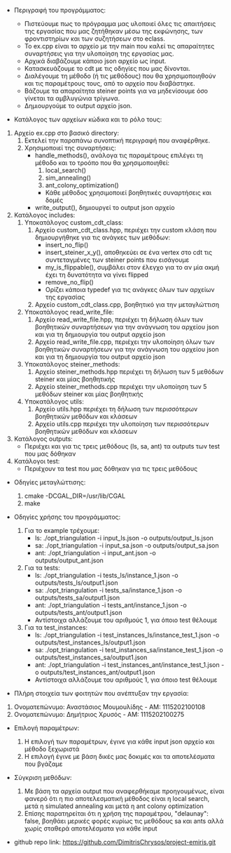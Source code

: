 - Περιγραφή του προγράμματος:
    - Πιστεύουμε πως το πρόγραμμα μας υλοποιεί όλες τις απαιτήσεις της εργασίας που μας ζητήθηκαν μέσω της εκφώνησης, των φροντιστηρίων και των συζητήσεων στο eclass.
    - Το ex.cpp είναι το αρχείο με την main που καλεί τις απαραίτητες συναρτήσεις για την υλοποίηση της εργασίας μας.
    - Αρχικά διαβάζουμε κάποιο json αρχείο ως input.
    - Κατασκευάζουμε το cdt με τις οδηγίες που μας δίνονται.
    - Διαλέγουμε τη μέθοδο (ή τις μεθόδους) που θα χρησιμοποιηθούν και τις παραμέτρους τους, από το αρχείο που διαβάστηκε.
    - Βάζουμε τα απαραίτητα steiner points για να μηδενίσουμε όσο γίνεται τα αμβλυγώνια τρίγωνα.
    - Δημιουργούμε το output αρχείο json.



- Κατάλογος των αρχείων κώδικα και το ρόλο τους:
1) Αρχείο ex.cpp στο βασικό directory:
    1) Εκτελεί την παραπάνω συνοπτική περιγραφή που αναφέρθηκε.
    2) Χρησιμοποιεί της συναρτήσεις:
        - handle_methods(), ανάλογα τις παραμέτρους επιλέγει τη μέθοδο και το τροόπο που θα χρησιμοποιηθεί:
            1) local_search()
            2) sim_annealing()
            3) ant_colony_optimization()
            - Κάθε μέθοδος χρησιμοποιεί βοηθητικές συναρτήσεις και δομές
        - write_output(), δημιουργεί το output json αρχείο
2) Κατάλογος includes:
    1) Υποκατάλογος custom_cdt_class:
        1. Αρχείο custom_cdt_class.hpp, περιέχει την custom κλάση που δημιουργήθηκε για τις ανάγκες των μεθόδων:
            - insert_no_flip()
            - insert_steiner_x_y(), αποθηκεύει σε ένα vertex στο cdt τις συντεταγμένες των steiner points που εισάγουμε
            - my_is_flippable(), συμβάλει στον έλεγχο για το αν μία ακμή έχει τη δυνατότητα να γίνει flipped
            - remove_no_flip()
            - Ορίζει κάποια typedef για τις ανάγκες όλων των αρχείων της εργασίας
        2. Αρχείο custom_cdt_class.cpp, βοηθητικό για την μεταγλώττιση
    2) Υποκατάλογος read_write_file:
        1. Αρχείο read_write_file.hpp, περιέχει τη δήλωση όλων των βοηθητικών συναρτήσεων για την ανάγνωση του αρχείου json και για τη δημιουργία του output αρχείο json
        2. Αρχείο read_write_file.cpp, περιέχει την υλοποίηση όλων των βοηθητικών συναρτήσεων για την ανάγνωση του αρχείου json και για τη δημιουργία του output αρχείο json
    3) Υποκατάλογος steiner_methods:
        1. Αρχείο steiner_methods.hpp περιέχει τη δήλωση των 5 μεθόδων steiner και μίας βοηθητικής
        2. Αρχείο steiner_methods.cpp περιέχει την υλοποίηση των 5 μεθόδων steiner και μίας βοηθητικής
    4) Υποκατάλογος utils:
        1. Αρχείο utils.hpp περιέχει τη δήλωση των περισσότερων βοηθητικών μεθόδων και κλάσεων
        2. Αρχείο utils.cpp περιέχει την υλοποίηση των περισσότερων βοηθητικών μεθόδων και κλάσεων
3) Κατάλογος outputs:
    - Περιέχει και για τις τρεις μεθόδους (ls, sa, ant) τα outputs των test που μας δόθηκαν
4) Κατάλογοι test:
    - Περιέχουν τα test που μας δόθηκαν για τις τρεις μεθόδους



- Οδηγίες μεταγλώττισης:
    1) cmake -DCGAL_DIR=/usr/lib/CGAL
    2) make



- Οδηγίες χρήσης του προγράμματος:
    1) Για το example τρέχουμε:
        - ls: ./opt_triangulation -i input_ls.json -o outputs/output_ls.json
        - sa: ./opt_triangulation -i input_sa.json -o outputs/output_sa.json
        - ant: ./opt_triangulation -i input_ant.json -o outputs/output_ant.json
    2) Για τα tests:
        - ls: ./opt_triangulation -i tests_ls/instance_1.json -o outputs/tests_ls/output1.json
        - sa: ./opt_triangulation -i tests_sa/instance_1.json -o outputs/tests_sa/output1.json
        - ant: ./opt_triangulation -i tests_ant/instance_1.json -o outputs/tests_ant/output1.json
        - Αντίστοιχα αλλάζουμε του αριθμούς 1, για όποιο test θέλουμε
    3) Για τα test_instances:
        - ls: ./opt_triangulation -i test_instances_ls/instance_test_1.json -o outputs/test_instances_ls/output1.json
        - sa: ./opt_triangulation -i test_instances_sa/instance_test_1.json -o outputs/test_instances_sa/output1.json
        - ant: ./opt_triangulation -i test_instances_ant/instance_test_1.json -o outputs/test_instances_ant/output1.json
        - Αντίστοιχα αλλάζουμε του αριθμούς 1, για όποιο test θέλουμε



- Πλήρη στοιχεία των φοιτητών που ανέπτυξαν την εργασία:
1) Ονοματεπώνυμο: Αναστάσιος Μουμουλίδης - ΑΜ: 1115202100108
2) Ονοματεπώνυμο: Δημήτριος Χρυσός - ΑΜ: 1115202100275
    


- Επιλογή παραμέτρων:
    1) Η επιλογή των παραμέτρων, έγινε για κάθε input json αρχείο και μέθοδο ξεχωριστά
    2) Η επιλογή έγινε με βάση δικές μας δοκιμές και τα αποτελέσματα που βγάζαμε



- Σύγκριση μεθόδων:
    1) Με βάση τα αρχεία output που αναφερθήκαμε προηγουμένως, είναι φανερό ότι η πιο αποτελεσματική μέθοδος είναι η local search, μετά η simulated annealing και μετά η ant colony optimization
    2) Επίσης παρατηρείται ότι η χρήση της παραμέτρου, "delaunay": false, βοηθάει μερικές φορές κυρίως τις μεθόδους sa και ants αλλά χωρίς σταθερά αποτελέσματα για κάθε input



- github repo link: https://github.com/DimitrisChrysos/project-emiris.git